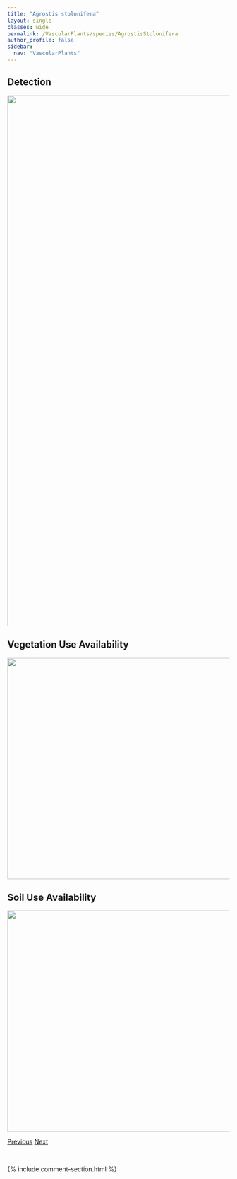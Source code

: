 ```yaml
---
title: "Agrostis stolonifera"
layout: single
classes: wide
permalink: /VascularPlants/species/AgrostisStolonifera
author_profile: false
sidebar:
  nav: "VascularPlants"
---
```


<h2>Detection</h2>

<a href="https://drive.google.com/uc?export=view&id=1vMaA6NKt-ERK5VxGo160ppphHKDD5NI7">
<img src="https://drive.google.com/uc?export=view&id=1vMaA6NKt-ERK5VxGo160ppphHKDD5NI7" height = "1200" width = "800">
</a>


<h2>Vegetation Use Availability</h2>

<a href="https://drive.google.com/uc?export=view&id=1dHqHWB9wRM5vAzbXatv9PJXbOHdvpz7K">
<img src="https://drive.google.com/uc?export=view&id=1dHqHWB9wRM5vAzbXatv9PJXbOHdvpz7K" height = "500" width = "1000">
</a>


<h2>Soil Use Availability</h2>

<a href="https://drive.google.com/uc?export=view&id=18dro-xXVQIwRZLKzlJ55fawn9l2HG7bv">
<img src="https://drive.google.com/uc?export=view&id=18dro-xXVQIwRZLKzlJ55fawn9l2HG7bv" height = "500" width = "1000">
</a>


<a href="/DevelopmentWebsite/VascularPlants/species/AgrostisScabra" class="pagination--pager" title="Agrostis scabra">Previous</a> <a href="/DevelopmentWebsite/VascularPlants/species/AlceaRosea" class="pagination--pager" title="Alcea rosea">Next</a>

<p>&nbsp;</p>

{% include comment-section.html %}
